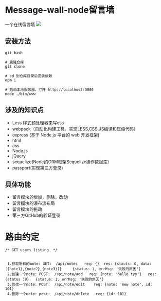 # Message-wall-node留言墙

一个在线留言墙
![](https://upload-images.jianshu.io/upload_images/3429455-918f418e5f18dcd0.png?imageMogr2/auto-orient/strip%7CimageView2/2/w/1240)

## 安装方法
```
git bash

# 克隆仓库
git clone 

# cd 到仓库目录后安装依赖
npm i

# 启动本地服务器，打开 http://localhost:3000
node ./bin/www

```

## 涉及的知识点
- Less 样式预处理器来写css  
- webpack（自动化构建工具，实现LESS,CSS,JS编译和压缩代码）  
- express (基于 Node.js 平台的 web 开发框架)  
- html  
- css  
- Node.js  
- jQuery  
- sequelize(Node的ORM框架Sequelize操作数据库)  
- passport(实现第三方登录)  


## 具体功能
- 留言模块的增加，删除，改动
- 留言模块的瀑布流布局
- 留言模块的拖动
- 第三方GitHub的验证登录

# 路由约定
```
/* GET users listing. */


 1.获取所有的note: GET:  /api/notes   req: {}  res: {stauts: 0, data: [{note1},{note2},{note3}]}     {status: 1, errMsg: '失败的原因'}
 2.创建一个note: POST:  /api/note/add   req: {note: 'hello tyy'}   res: {status :0}   {status: 1, errMsg: '失败的原因'}
 3.修改一个note: POST:  /api/note/edit    req: {note: 'new note', id: 101}
 4.删除一个note: post:  /api/note/delete   req: {id: 101}
```
